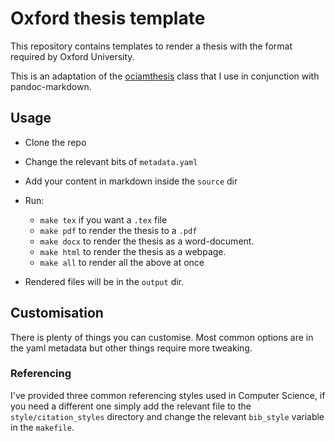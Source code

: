 # Oxford thesis template

This repository contains templates to render a thesis with the format required
by Oxford University.

This is an adaptation of the [ociamthesis](https://www.maths.ox.ac.uk/members/it/faqs/latex/thesis-class) class that I use in conjunction with
pandoc-markdown.


## Usage

- Clone the repo

- Change the relevant bits of `metadata.yaml`

- Add your content in markdown inside the `source` dir

- Run:

  * `make tex` if you want a `.tex` file
  * `make pdf` to render the thesis to a `.pdf`
  * `make docx` to render the thesis as a word-document.
  * `make html` to render the thesis as a webpage.
  * `make all` to render all the above at once

- Rendered files will be in the `output` dir.

## Customisation

There is plenty of things you can customise. Most common options are in the yaml
metadata but other things require more tweaking.


### Referencing

I've provided three common referencing styles used in Computer Science, if you
need a different one simply add the relevant file to the `style/citation_styles`
directory and change the relevant `bib_style` variable in the `makefile`.
